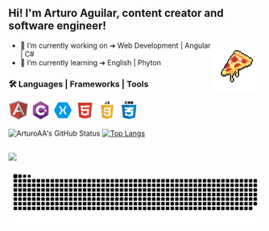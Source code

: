 ## Hi! I'm Arturo Aguilar, content creator and software engineer!

<img align="right" src="https://github.com/ArturoAguilarAlvarez0/icons/blob/main/icons/pizza.gif" width="100"></img>

- 🔭 I’m currently working on ➔ Web Development | Angular | C#
- 🌱 I’m currently learning ➔ English | Phyton

### 🛠️ Languages | Frameworks | Tools

<img src="https://github.com/ArturoAguilarAlvarez0/icons/blob/main/icons/angular.png" width="40" height="40"></img>
<img src="https://github.com/ArturoAguilarAlvarez0/icons/blob/main/icons/cSharp.png" width="40" height="40"></img>
<img src="https://github.com/ArturoAguilarAlvarez0/icons/blob/main/icons/xamarin.png" width="40" height="40"></img>
<img src="https://github.com/ArturoAguilarAlvarez0/icons/blob/main/icons/html.png" width="40" height="40"></img>
<img src="https://github.com/ArturoAguilarAlvarez0/icons/blob/main/icons/javascript.png" width="40" height="40"></img>
<img src="https://github.com/ArturoAguilarAlvarez0/icons/blob/main/icons/ccs.png" width="40" height="40"></img>

![ArturoAA's GitHub Status](https://github-readme-stats.vercel.app/api?username=ArturoAguilarAlvarez0&count_private=false)
[![Top Langs](https://github-readme-stats.vercel.app/api/top-langs/?username=ArturoAguilarAlvarez0&layout=compact)](https://github.com/ArturoAguilarAlvarez0)
  ##
<a href="https://www.youtube.com/channel/UCLfd5CHapevgctbSMsQin_g" target="_blank"><img src="https://img.shields.io/badge/YouTube-FF0000?style=for-the-badge&logo=youtube&logoColor=white" target="_blank"></a>
  
![Snake animation](https://github.com/ArturoAguilarAlvarez0/ArturoAguilarAlvarez0/blob/output/github-contribution-grid-snake.svg)


